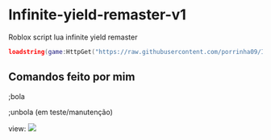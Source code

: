 # Infinite-yield-remaster-v1
Roblox script lua infinite yield remaster 

```lua
loadstring(game:HttpGet("https://raw.githubusercontent.com/porrinha09/Infinite-yield-remaster-v1/main/infinite%20yield.lua",true))()
```


## Comandos feito por mim 

;bola

;unbola (em teste/manutenção)

view:
<a><img src="https://media.discordapp.net/attachments/1191296026024362004/1191296080546123806/ezgif.com-video-to-gif-converter.gif?ex=65a4ebee&is=659276ee&hm=4065740bf4739d701184ff78562285625761c636dd734e4b8a0414f8ed5649ce&.gif" /></a>
